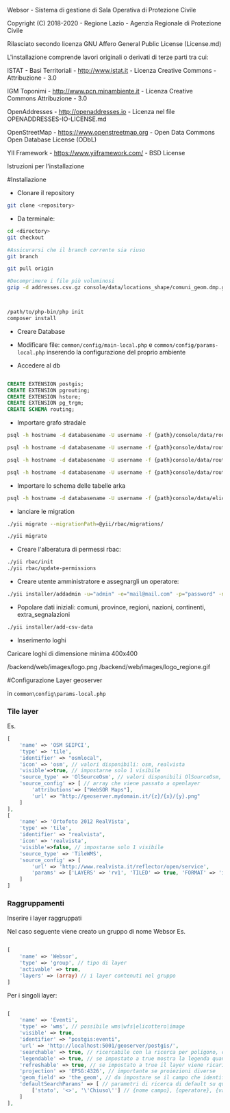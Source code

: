 Websor - Sistema di gestione di Sala Operativa di Protezione Civile

Copyright (C) 2018-2020 - Regione Lazio - Agenzia Regionale di Protezione Civile

Rilasciato secondo licenza GNU Affero General Public License (License.md)



L'installazione comprende lavori originali o derivati di terze parti tra cui:

ISTAT - Basi Territoriali - http://www.istat.it - Licenza Creative Commons - Attribuzione - 3.0

IGM Toponimi - http://www.pcn.minambiente.it - Licenza Creative Commons Attribuzione - 3.0

OpenAddresses - http://openaddresses.io - Licenza nel file OPENADDRESSES-IO-LICENSE.md

OpenStreetMap - https://www.openstreetmap.org - Open Data Commons Open Database License (ODbL) 

YII Framework - https://www.yiiframework.com/ - BSD License



Istruzioni per l'installazione

#Installazione
- Clonare il repository

```bash
git clone <repository>
```

- Da terminale:

```bash
cd <directory>
git checkout 

#Assicurarsi che il branch corrente sia riuso
git branch

git pull origin

#Decomprimere i file più voluminosi
gzip -d addresses.csv.gz console/data/locations_shape/comuni_geom.dmp.gz console/data/locations_shape/geom_toponimi.sql.gz console/data/routing/routing_other.sql.gz



/path/to/php-bin/php init
composer install
```

- Creare Database
- Modificare file: `common/config/main-local.php` e `common/config/params-local.php` inserendo la configurazione del proprio ambiente


- Accedere al db
```sql 

CREATE EXTENSION postgis;
CREATE EXTENSION pgrouting;
CREATE EXTENSION hstore;
CREATE EXTENSION pg_trgm;
CREATE SCHEMA routing;

```

- Importare grafo stradale
```bash
psql -h hostname -d databasename -U username -f {path}/console/data/routing/routing_schema.sql

psql -h hostname -d databasename -U username -f {path}console/data/routing/routing_vertices.sql

psql -h hostname -d databasename -U username -f {path}console/data/routing/routing_pos.sql

psql -h hostname -d databasename -U username -f {path}console/data/routing/routing_other.sql
```

- Importare lo schema delle tabelle arka
```bash
psql -h hostname -d databasename -U username -f {path}console/data/elicotteri/arka_tables.sql
```

- lanciare le migration

```bash
./yii migrate --migrationPath=@yii/rbac/migrations/

./yii migrate
```

- Creare l'alberatura di permessi rbac:

```bash
./yii rbac/init
./yii rbac/update-permissions
```

- Creare utente amministratore e assegnargli un operatore:

```bash
./yii installer/addadmin -u="admin" -e="mail@mail.com" -p="password" -no="Nome" -co="Cognome" -opr="Dirigente" -mo="MATRICOLA" -ro="Admin" -wo="1"
```

- Popolare dati iniziali: comuni, province, regioni, nazioni, continenti, extra_segnalazioni

```bash
./yii installer/add-csv-data
```

- Inserimento loghi

Caricare loghi di dimensione minima 400x400

/backend/web/images/logo.png
/backend/web/images/logo_regione.gif




#Configurazione Layer geoserver


in `common\config\params-local.php`


### Tile layer

Es.
```php
[
    'name' => 'OSM SEIPCI',
    'type' => 'tile', 
    'identifier' => "osmlocal",
    'icon' => 'osm', // valori disponibili: osm, realvista
    'visible'=>true, // impostarne solo 1 visibile
    'source_type' => 'OlSourceOsm', // valori disponibili OlSourceOsm, TileWMS
    'source_config' => [ // array che viene passato a openlayer
        'attributions'=> ["WebSOR Maps"],
        'url' => "http://geoserver.mydomain.it/{z}/{x}/{y}.png"
    ]
],
[
    'name' => 'Ortofoto 2012 RealVista',
    'type' => 'tile',
    'identifier' => "realvista",
    'icon' => 'realvista',
    'visible'=>false, // impostarne solo 1 visibile
    'source_type' => 'TileWMS',
    'source_config' => [
        'url' => 'http://www.realvista.it/reflector/open/service',
        'params' => ['LAYERS' => 'rv1', 'TILED' => true, 'FORMAT' => 'image/jpeg']
    ]   
]
```

### Raggruppamenti

Inserire i layer raggruppati

Nel caso seguente viene creato un gruppo di nome Websor
Es.
```php 

[
    'name' => 'Websor',
    'type' => 'group', // tipo di layer
    'activable' => true,
    'layers' => (array) // i layer contenuti nel gruppo
]

```

Per i singoli layer:
```php

[
    'name' => 'Eventi',
    'type' => 'wms', // possibile wms|wfs|elicottero|image
    'visible' => true,
    'identifier' => "postgis:eventi",
    'url' => 'http://localhost:5001/geoserver/postgis/',
    'searchable' => true, // ricercabile con la ricerca per poligono, cerchio e punto
    'legendable' => true, // se impostato a true mostra la legenda quando il layer è attivo
    'refreshable' => true, // se impostato a true il layer viene ricaricato ogni 30 secondi (se attivo)
    'projection' => 'EPSG:4326', // importante se proiezioni diverse
    'geom_field' => 'the_geom', // da impostare se il campo che identifica la geometria nel layer è diverso da geom (case sensitive)
    'defaultSearchParams' => [ // parametri di ricerca di default su query CQL
        ['stato', '<>', '\'Chiuso\''] // {nome campo}, {operatore}, {valore}
    ]                    
],

```



